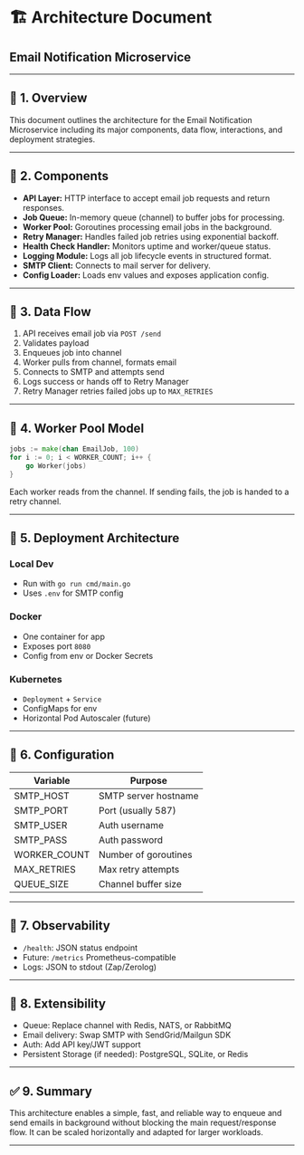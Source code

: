# 🏗️ Architecture Document
## Email Notification Microservice

---

## 📌 1. Overview

This document outlines the architecture for the Email Notification Microservice including its major components, data flow, interactions, and deployment strategies.

---

## 🧱 2. Components

- **API Layer:** HTTP interface to accept email job requests and return responses.
- **Job Queue:** In-memory queue (channel) to buffer jobs for processing.
- **Worker Pool:** Goroutines processing email jobs in the background.
- **Retry Manager:** Handles failed job retries using exponential backoff.
- **Health Check Handler:** Monitors uptime and worker/queue status.
- **Logging Module:** Logs all job lifecycle events in structured format.
- **SMTP Client:** Connects to mail server for delivery.
- **Config Loader:** Loads env values and exposes application config.

---

## 🔄 3. Data Flow

1. API receives email job via `POST /send`
2. Validates payload
3. Enqueues job into channel
4. Worker pulls from channel, formats email
5. Connects to SMTP and attempts send
6. Logs success or hands off to Retry Manager
7. Retry Manager retries failed jobs up to `MAX_RETRIES`

---

## 🔁 4. Worker Pool Model

```go
jobs := make(chan EmailJob, 100)
for i := 0; i < WORKER_COUNT; i++ {
    go Worker(jobs)
}
```

Each worker reads from the channel. If sending fails, the job is handed to a retry channel.

---

## 🚦 5. Deployment Architecture

### Local Dev
- Run with `go run cmd/main.go`
- Uses `.env` for SMTP config

### Docker
- One container for app
- Exposes port `8080`
- Config from env or Docker Secrets

### Kubernetes
- `Deployment` + `Service`
- ConfigMaps for env
- Horizontal Pod Autoscaler (future)

---

## 🔧 6. Configuration

| Variable     | Purpose                  |
|--------------|---------------------------|
| SMTP_HOST    | SMTP server hostname      |
| SMTP_PORT    | Port (usually 587)        |
| SMTP_USER    | Auth username             |
| SMTP_PASS    | Auth password             |
| WORKER_COUNT | Number of goroutines      |
| MAX_RETRIES  | Max retry attempts        |
| QUEUE_SIZE   | Channel buffer size       |

---

## 📏 7. Observability

- `/health`: JSON status endpoint
- Future: `/metrics` Prometheus-compatible
- Logs: JSON to stdout (Zap/Zerolog)

---

## 🧩 8. Extensibility

- Queue: Replace channel with Redis, NATS, or RabbitMQ
- Email delivery: Swap SMTP with SendGrid/Mailgun SDK
- Auth: Add API key/JWT support
- Persistent Storage (if needed): PostgreSQL, SQLite, or Redis

---

## ✅ 9. Summary

This architecture enables a simple, fast, and reliable way to enqueue and send emails in background without blocking the main request/response flow. It can be scaled horizontally and adapted for larger workloads.

---
